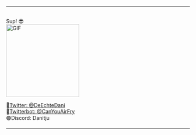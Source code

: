   <hr> <br>
 Sup! 😎<br>
 <img alt="GIF" src="https://github.com/Danitju/Danitju/assets/34651252/f6cb199d-5bf7-467d-9a3d-1fda901aee03" width = 200/>


🔵<a href="https://twitter.com/DeEchteDani" target="_blank">Twitter: @DeEchteDani</a><br>
🤖<a href="https://twitter.com/CanYouAirfry" target="_blank">Twitterbot: @CanYouAirFry</a><br>
🟣Discord: Danitju<br>

<hr>
